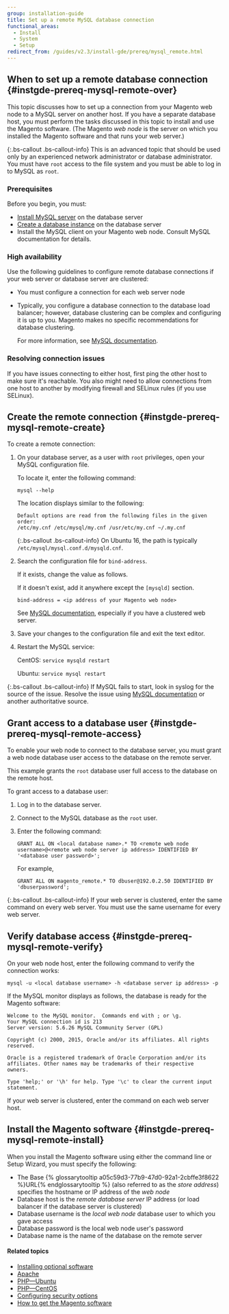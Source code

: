 ```yaml
---
group: installation-guide
title: Set up a remote MySQL database connection
functional_areas:
  - Install
  - System
  - Setup
redirect_from: /guides/v2.3/install-gde/prereq/mysql_remote.html
---
```


## When to set up a remote database connection {#instgde-prereq-mysql-remote-over}

This topic discusses how to set up a connection from your Magento web node to a MySQL server on another host. If you have a separate database host, you must perform the tasks discussed in this topic to install and use the Magento software. (The Magento _web node_ is the server on which you installed the Magento software and that runs your web server.)

{:.bs-callout .bs-callout-info}
This is an advanced topic that should be used only by an experienced network administrator or database administrator. You must have `root` access to the file system and you must be able to log in to MySQL as `root`.

### Prerequisites

Before you begin, you must:

* [Install MySQL server]({{page.baseurl}}/install/getting-started/mysql.html) on the database server
* [Create a database instance]({{page.baseurl}}/install/getting-started/mysql.html#instgde-prereq-mysql-config) on the database server
* Install the MySQL client on your Magento web node. Consult MySQL documentation for details.

### High availability

Use the following guidelines to configure remote database connections if your web server or database server are clustered:

* You must configure a connection for each web server node
* Typically, you configure a database connection to the database load balancer; however, database clustering can be complex and configuring it is up to you. Magento makes no specific recommendations for database clustering.

  For more information, see [MySQL documentation](https://dev.mysql.com/doc/refman/5.6/en/mysql-cluster.html).

### Resolving connection issues

If you have issues connecting to either host, first ping the other host to make sure it's reachable. You also might need to allow connections from one host to another by modifying firewall and SELinux rules (if you use SELinux).

## Create the remote connection {#instgde-prereq-mysql-remote-create}

To create a remote connection:

1. On your database server, as a user with `root` privileges, open your MySQL configuration file.

   To locate it, enter the following command:

   ```
   mysql --help
   ```

   The location displays similar to the following:

   ```
   Default options are read from the following files in the given order:
   /etc/my.cnf /etc/mysql/my.cnf /usr/etc/my.cnf ~/.my.cnf
   ```

   {:.bs-callout .bs-callout-info}
   On Ubuntu 16, the path is typically `/etc/mysql/mysql.conf.d/mysqld.cnf`.

2. Search the configuration file for `bind-address`.

   If it exists, change the value as follows.

   If it doesn't exist, add it anywhere except the `[mysqld]` section.

   ```
   bind-address = <ip address of your Magento web node>
   ```

   See [MySQL documentation](https://dev.mysql.com/doc/refman/5.6/en/server-options.html), especially if you have a clustered web server.

3. Save your changes to the configuration file and exit the text editor.
4. Restart the MySQL service:

   CentOS: `service mysqld restart`

   Ubuntu: `service mysql restart`

{:.bs-callout .bs-callout-info}
If MySQL fails to start, look in syslog for the source of the issue. Resolve the issue using [MySQL documentation](https://dev.mysql.com/doc/refman/5.6/en/server-options.html#option_mysqld_bind-address) or another authoritative source.

## Grant access to a database user {#instgde-prereq-mysql-remote-access}

To enable your web node to connect to the database server, you must grant a web node database user access to the database on the remote server.

This example grants the `root` database user full access to the database on the remote host.

To grant access to a database user:

1. Log in to the database server.
2. Connect to the MySQL database as the `root` user.
3. Enter the following command:

   ```
   GRANT ALL ON <local database name>.* TO <remote web node username>@<remote web node server ip address> IDENTIFIED BY '<database user password>';
   ```

   For example,

   ```
   GRANT ALL ON magento_remote.* TO dbuser@192.0.2.50 IDENTIFIED BY 'dbuserpassword';
   ```

{:.bs-callout .bs-callout-info}
If your web server is clustered, enter the same command on every web server. You must use the same username for every web server.

## Verify database access {#instgde-prereq-mysql-remote-verify}

On your web node host, enter the following command to verify the connection works:

```
mysql -u <local database username> -h <database server ip address> -p
```

If the MySQL monitor displays as follows, the database is ready for the Magento software:

```
Welcome to the MySQL monitor.  Commands end with ; or \g.
Your MySQL connection id is 213
Server version: 5.6.26 MySQL Community Server (GPL)

Copyright (c) 2000, 2015, Oracle and/or its affiliates. All rights reserved.

Oracle is a registered trademark of Oracle Corporation and/or its
affiliates. Other names may be trademarks of their respective
owners.

Type 'help;' or '\h' for help. Type '\c' to clear the current input statement.
```

If your web server is clustered, enter the command on each web server host.

## Install the Magento software {#instgde-prereq-mysql-remote-install}

When you install the Magento software using either the command line or Setup Wizard, you must specify the following:

* The Base {% glossarytooltip a05c59d3-77b9-47d0-92a1-2cbffe3f8622 %}URL{% endglossarytooltip %} (also referred to as the _store address_) specifies the hostname or IP address of the _web node_
* Database host is the _remote database server_ IP address (or load balancer if the database server is clustered)
* Database username is the _local web node_ database user to which you gave access
* Database password is the local web node user's password
* Database name is the name of the database on the remote server

#### Related topics

* [Installing optional software]({{page.baseurl}}/install/getting-started/optional-software.html)
* [Apache]({{page.baseurl}}/install/getting-started/apache.html)
* [PHP—Ubuntu]({{page.baseurl}}/install/getting-started/php/centos-ubuntu.html#php-for-ubuntu)
* [PHP—CentOS]({{page.baseurl}}/install/getting-started/php/centos-ubuntu.html#php-for-centos)
* [Configuring security options]({{page.baseurl}}/install/getting-started/security.html)
* [How to get the Magento software]({{page.baseurl}}/install/getting-started.html)

